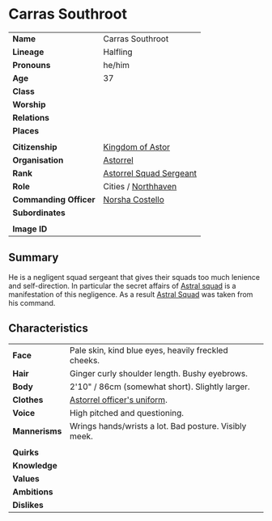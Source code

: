 # Carras Southroot

| | |
| --- | --- |
| **Name** | Carras Southroot | character.3
| **Lineage** | Halfling |
| **Pronouns** | he/him |
| **Age** | 37 |
| **Class** | |
| **Worship** | |
| **Relations** | |
| **Places** | |
| | |
| **Citizenship** | [Kingdom of Astor](../civilisations/kingdom-of-astor/kingdom-of-astor.md) |
| **Organisation** | [Astorrel](../organisations/government/astorrel/astorrel.md) |
| **Rank** | [Astorrel Squad Sergeant](../organisations/government/astorrel/ranks/astorrel-squad-sergeant.md) |
| **Role** | Cities / [Northhaven](../places/cities/northhaven.md) |
| **Commanding Officer** | [Norsha Costello](norsha-costello.md) |
| **Subordinates** | |
|||
| **Image ID** | |

## Summary

He is a negligent squad sergeant that gives their squads too much lenience and self-direction. In particular the secret affairs of [Astral squad](../organisations/government/astorrel/squads/astral-squad.md) is a manifestation of this negligence. As a result [Astral Squad](../organisations/government/astorrel/squads/astral-squad.md) was taken from his command.

## Characteristics

| | |
| --- | --- |
| **Face** | Pale skin, kind blue eyes, heavily freckled cheeks. | characteristics.2
| **Hair** | Ginger curly shoulder length. Bushy eyebrows. |
| **Body** | 2'10" / 86cm (somewhat short). Slightly larger. |
| **Clothes** | [Astorrel officer's uniform](../organisations/government/astorrel/uniforms/astorrel-officers-uniform.md). |
| **Voice** | High pitched and questioning. |
| **Mannerisms** | Wrings hands/wrists a lot. Bad posture. Visibly meek. |
| | |
| **Quirks** | |
| **Knowledge** | |
| **Values** | |
| **Ambitions** | |
| **Dislikes** | |

